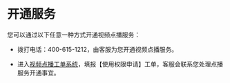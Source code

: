 # 开通服务

您可以通过以下任意一种方式开通视频点播服务：

-   拨打电话：400-615-1212，由客服为您开通视频点播服务。

-   进入[视频点播工单系统](https://ticket.jdcloud.com/applyorder/form?cateId=1230&questionId=1235)，填报【使用权限申请】工单，客服会联系您处理点播服务开通事宜。

